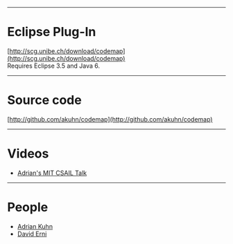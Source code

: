 &nbsp;

---
# Eclipse Plug-In
[http://scg.unibe.ch/download/codemap](http://scg.unibe.ch/download/codemap)<br/>Requires Eclipse 3.5 and Java 6.

---
# Source code
[http://github.com/akuhn/codemap](http://github.com/akuhn/codemap)

---
# Videos

-  [Adrian's MIT CSAIL Talk](http://www.csail.mit.edu/videoarchive/talks/hci/kuhn)

---
# People

- [Adrian Kuhn](%base_url%/wiki/alumni/adriankuhn)
- [David Erni](%base_url%/wiki/alumni/daviderni)
